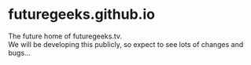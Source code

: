 futuregeeks.github.io
=====================

The future home of futuregeeks.tv.  
We will be developing this publicly, so expect to see lots of changes and bugs…
